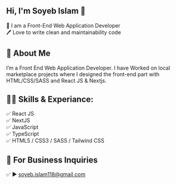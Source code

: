 ## Hi, I'm Soyeb Islam 👋

<p>
👑 I am a Front-End Web Application Developer <br> 
🖊️ Love to write clean and maintainability code <br> 
</p> 


## 🚀 About Me
I’m a Front End Web Application Developer. I have Worked on local marketplace projects where I designed the front-end part with HTML/CSS/SASS and React JS & Nextjs.  

## 👨‍💻 Skills & Experiance: 
✅ React JS <br> 
✅ NextJS <br> 
✅ JavaScript <br>
✅ TypeScript <br>
✅ HTML5 / CSS3 / SASS / Tailwind CSS <br>

## 📧 For Business Inquiries 
✅  ► soyeb.islam118@gmail.com
